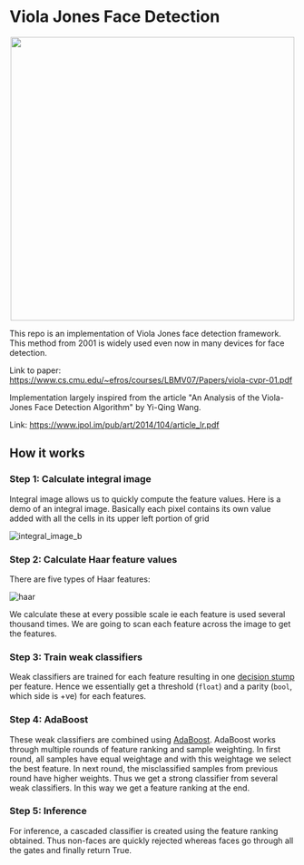 
# Viola Jones Face Detection
<p align="center">
<img src="https://user-images.githubusercontent.com/19518507/205269807-fae84c58-0ff7-4cce-beb2-995b2e5788c9.png" width="500">
</p>

This repo is an implementation of Viola Jones face detection framework. This method from 2001 is widely used even now in many devices for face detection.

Link to paper: https://www.cs.cmu.edu/~efros/courses/LBMV07/Papers/viola-cvpr-01.pdf

Implementation largely inspired from the article "An Analysis of the Viola-Jones Face Detection Algorithm" by Yi-Qing Wang.

Link: https://www.ipol.im/pub/art/2014/104/article_lr.pdf

## How it works
### Step 1: Calculate integral image
Integral image allows us to quickly compute the feature values. Here is a demo of an integral image. Basically each pixel contains its own value added with all the cells in its upper left portion of grid

![integral_image_b](https://user-images.githubusercontent.com/19518507/205270652-61eaca26-1016-4bfa-ac10-5553d07c084b.png)

### Step 2: Calculate Haar feature values
There are five types of Haar features:

![haar](https://user-images.githubusercontent.com/19518507/205271250-c653b965-ba15-4039-b71a-f55d49d143f3.png)

We calculate these at every possible scale ie each feature is used several thousand times. We are going to scan each feature across the image to get the features.

### Step 3: Train weak classifiers
Weak classifiers are trained for each feature resulting in one [decision stump](https://en.wikipedia.org/wiki/Decision_stump) per feature. Hence we essentially get a threshold (`float`) and a parity (`bool`, which side is +ve) for each features.

### Step 4: AdaBoost
These weak classifiers are combined using [AdaBoost](https://en.wikipedia.org/wiki/AdaBoost). AdaBoost works through multiple rounds of feature ranking and sample weighting. In first round, all samples have equal weightage and with this weightage we select the best feature. In next round, the misclassified samples from previous round have higher weights. Thus we get a strong classifier from several weak classifiers. In this way we get a feature ranking at the end. 

### Step 5: Inference
For inference, a cascaded classifier is created using the feature ranking obtained. Thus non-faces are quickly rejected whereas faces go through all the gates and finally return True.
